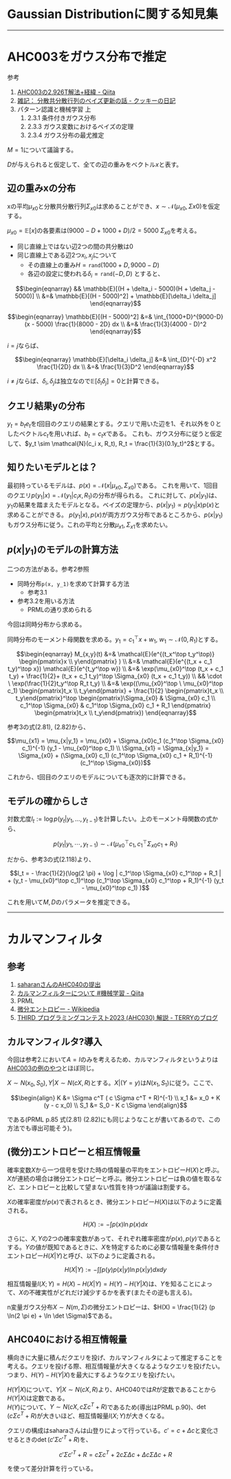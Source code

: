 # Gaussian Distributionに関する知見集

---

# AHC003をガウス分布で推定

参考
1. [AHC003の2.926T解法+経緯 - Qiita](https://qiita.com/contramundum/items/b945400b81536df42d1a)
2. [雑記： 分散共分散行列のベイズ更新の話 - クッキーの日記](https://cookie-box.hatenablog.com/entry/2021/01/31/223006)
3. パターン認識と機械学習 上
    1. 2.3.1 条件付きガウス分布
    2. 2.3.3 ガウス変数におけるベイズの定理
    3. 2.3.4 ガウス分布の最尤推定

$M=1$について議論する。

$`D`$が与えられると仮定して、全ての辺の重みをベクトル$`x`$と表す。

## 辺の重みxの分布

xの平均$`\mu_{x0}`$と分散共分散行列$`\Sigma_{x0}`$は求めることができ、$`x \sim \mathcal{N}(\mu_{x0}, \Sigma{x0})`$を仮定する。

$`\mu_{x0} = \mathbb{E}[x]`$の各要素は$`(9000 - D + 1000 + D) / 2 = 5000`$
$`\Sigma_{x0}`$を考える。
- 同じ直線上ではない辺2つの間の共分散は0
- 同じ直線上である辺2つ$`x_i, x_j`$について
    - その直線上の重み$`H = \mathtt{rand}(1000+D, 9000-D)`$
    - 各辺の設定に使われる$`\delta_i = \mathtt{rand}(-D, D)`$
とすると、
```math
\begin{eqnarray}
&& \mathbb{E}[(H + \delta_i - 5000)(H + \delta_j - 5000)] \\
&=& \mathbb{E}[(H - 5000)^2] + \mathbb{E}[\delta_i \delta_j]
\end{eqnarray}
```
```math
\begin{eqnarray}
\mathbb{E}[(H - 5000)^2] &=& \int_{1000+D}^{9000-D} (x - 5000) \frac{1}{8000 - 2D} dx \\
&=& \frac{1}{3}(4000 - D)^2
\end{eqnarray}
```
$`i = j`$ならば、
```math
\begin{eqnarray}
\mathbb{E}[\delta_i \delta_j] &=& \int_{D}^{-D} x^2 \frac{1}{2D} dx \\
&=& \frac{1}{3}D^2
\end{eqnarray}
```
$`i \neq j`$ならば、$`\delta_i, \delta_j`$は独立なので$`\mathbb{E}[\delta_i \delta_j] = 0`$と計算できる。

## クエリ結果yの分布

$`y_t = b_t e_t`$を$`t`$回目のクエリの結果とする。クエリで用いた辺を1、それ以外を０としたベクトル$`c_t`$を用いれば、$`b_t = c_t x`$である。
これも、ガウス分布に従うと仮定して、$`y_t \sim \mathcal{N}(c_i x, R_t), R_t = \frac{1}{3}(0.1y_t)^2`$とする。

## 知りたいモデルとは？

最初持っているモデルは、$`p(x) = \mathcal{N}(x | \mu_{x0}, \Sigma_{x0})`$である。
これを用いて、1回目のクエリ$`p(y_1 | x) = \mathcal{N}(y_1 | c_i x, R_1)`$の分布が得られる。
これに対して、$`p(x | y_1)`$は、$y_1$の結果を踏まえたモデルとなる。ベイズの定理から、$`p(x | y_1) \propto p(y_1 | x) p(x)`$と求めることができる。
$`p(y_1 | x), p(x)`$が両方ガウス分布であるところから、$`p(x | y_1)`$もガウス分布に従う。これの平均と分散$`\mu_{x1}, \Sigma_{x1}`$を求めたい。

## $`p(x | y_1)`$のモデルの計算方法

二つの方法がある。参考2参照

- 同時分布`p(x, y_1)`を求めて計算する方法
    - 参考3.1
- 参考3.2を用いる方法
    - PRMLの通り求められる

今回は同時分布から求める。

同時分布のモーメント母関数を求める。$`y_1 = c_1^\top x + w_1`$, $`w_1 \sim \mathcal{N}(0, R_1)`$とする。

```math
\begin{eqnarray}
M_{x,y}(t)
&=& \mathcal{E}(e^{(t_x^\top t_y^\top)} \begin{pmatrix}x \\ y\end{pmatrix} ) \\
&=& \mathcal{E}(e^{(t_x + c_1 t_y)^\top x}) \mathcal{E}(e^{t_y^\top w}) \\
&=& \exp(\mu_{x0}^\top (t_x + c_1 t_y) + \frac{1}{2}+ (t_x + c_1 t_y)^\top \Sigma_{x0} (t_x + c_1 t_y)) \\
&& \cdot \ \exp(\frac{1}{2}t_y^\top R_t t_y) \\
&=& \exp((\mu_{x0}^\top \ \mu_{x0}^\top c_1) \begin{pmatrix}t_x \\ t_y\end{pmatrix} + \frac{1}{2} \begin{pmatrix}t_x \\ t_y\end{pmatrix}^\top \begin{pmatrix}\Sigma_{x0} & \Sigma_{x0} c_1 \\ c_1^\top \Sigma_{x0} & c_1^\top \Sigma_{x0} c_1 + R_1 \end{pmatrix} \begin{pmatrix}t_x \\ t_y\end{pmatrix})
\end{eqnarray}
```

参考3の式(2.81), (2.82)から、

```math
\mu_{x1} = \mu_{x|y_1} = \mu_{x0} + \Sigma_{x0}c_1 (c_1^\top \Sigma_{x0} c_1)^{-1} (y_1 - \mu_{x0}^\top c_1)  \\
\Sigma_{x1} = \Sigma_{x|y_1} = \Sigma_{x0} + (\Sigma_{x0} c_1) (c_1^\top \Sigma_{x0} c_1 + R_1)^{-1} (c_1^\top \Sigma_{x0})
```

これから、t回目のクエリのモデルについても逐次的に計算できる。

## モデルの確からしさ

対数尤度$`l_t := \log p(y_t | y_1, \dots, y_{t-1})`$を計算したい。上のモーメント母関数の式から、

```math
p(y_t | y_1, \cdots, y_{t-1}) \sim \mathcal{N}(\mu_{x0}^\top c_1, c_1^\top \Sigma_{x0} c_1 + R_1)
```
だから、参考3の式(2.118)より、

```math
l_t = - \frac{1}{2}(\log(2 \pi) + \log | c_1^\top \Sigma_{x0} c_1^\top + R_1 | + (y_t - \mu_{x0}^\top c_1)^\top (c_1^\top \Sigma_{x0} c_1^\top + R_1)^{-1} (y_t - \mu_{x0}^\top c_1)  )
```

これを用いて$`M, D`$のパラメータを推定できる。


---

# カルマンフィルタ

## 参考

1. [saharanさんのAHC040の提出](https://atcoder.jp/contests/ahc040/submissions/60610092)
2. [カルマンフィルターについて #機械学習 - Qiita](https://qiita.com/s-yonekura/items/7cdc99ba444cdbd4e880)
3. PRML
4. [微分エントロピー - Wikipedia](https://ja.wikipedia.org/wiki/%E5%BE%AE%E5%88%86%E3%82%A8%E3%83%B3%E3%83%88%E3%83%AD%E3%83%94%E3%83%BC)
5. [THIRD プログラミングコンテスト2023 (AHC030) 解説 - TERRYのブログ](https://www.terry-u16.net/entry/ahc030)

## カルマンフィルタ?導入

今回は参考2.において$`A = I`$のみを考えるため、カルマンフィルタというよりは[AHC003の例のやつ](./ahc003.md)とほぼ同じ。

$`X \sim N(x_0, S_0), Y | X \sim N(c X, R)`$とする。$`X | (Y = y)`$は$`N(x_1, S_1)`$に従う。ここで、

```math
\begin{align}
K &= \Sigma c^T ( c \Sigma c^T + R)^{-1} \\
x_1 &= x_0 + K (y - c x_0) \\
S_1 &= S_0 - K c \Sigma
\end{align}
```

である(PRML p.85 式(2.81) (2.82)にも同じようなことが書いてあるので、この方法でも導出可能そう)。

## (微分)エントロピーと相互情報量

確率変数$`X`$から一つ信号を受けた時の情報量の平均をエントロピー$`H(X)`$と呼ぶ。$`X`$が連続の場合は微分エントロピーと呼ぶ。微分エントロピーは負の値を取るなど、エントロピーと比較して望まない性質を持つが議論は割愛する。

$`X`$の確率密度が$`p(x)`$で表されるとき、微分エントロピー$`H(X)`$は以下のように定義される。

```math
H(X) := - \int p(x) \ln p(x) dx
```

さらに、$`X, Y`$の2つの確率変数があって、それぞれ確率密度が$`p(x), p(y)`$であるとする。$`Y`$の値が既知であるときに、$`X`$を特定するために必要な情報量を条件付きエントロピー$`H(X | Y)`$と呼び、以下のように定義される。

```math
H(X | Y) := - \int \int p(y) p(x|y) \ln p(x|y) dx dy
```

相互情報量$`I(X; Y) = H(X) - H(X | Y) = H(Y) - H(Y | X)`$は、$`Y`$を知ることによって、$`X`$の不確実性がどれだけ減少するかを表す(またその逆も言える)。

n変量ガウス分布$`X \sim N(m, \Sigma)`$の微分エントロピーは、$`H(X) = \frac{1}{2} (p \ln(2 \pi e) + \ln \det \Sigma)`$である。

## AHC040における相互情報量

横向きに大量に積んだクエリを投げ、カルマンフィルタによって推定することを考える。クエリを投げる際、相互情報量が大きくなるようなクエリを投げたい。つまり、$`H(Y) - H(Y | X)`$を最大にするようなクエリを投げたい。

$`H(Y | X)`$について、$`Y | X \sim N(cX, R)`$より、AHC040では$`R`$が定数であることから$`H(Y | X)`$は定数である。  
$`H(Y)`$について、$`Y \sim N(cX, c \Sigma c^T + R)`$であるため(導出はPRML p.90)、$`\det (c \Sigma c^T + R)`$が大きいほど、相互情報量$`I(X; Y)`$が大きくなる。

クエリの構成はsaharaさんは山登りによって行っている。$`c' = c + \Delta c`$と変化させるときの$`\det (c' \Sigma c'^T + R)`$を、

```math
c' \Sigma c'^T + R = c \Sigma c^T + 2 c \Sigma \Delta c + \Delta c \Sigma \Delta c + R
```

を使って差分計算を行っている。
